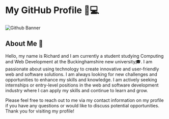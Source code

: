 # My GitHub Profile 🚀💻
![Github Banner](https://github.com/Oxhei/Oxhei/assets/84982365/6ba19be6-2a31-456d-b426-f1afa77e7e86)


## About Me 👋

Hello, my name is Richard and I am currently a student studying Computing and Web Development at the Buckinghamshire new university🎓. I am passionate about using technology to create innovative and user-friendly web and software solutions. I am always looking for new challenges and opportunities to enhance my skills and knowledge. I am actively seeking internships or entry-level positions in the web and software development industry where I can apply my skills and continue to learn and grow.

Please feel free to reach out to me via my contact information on my profile if you have any questions or would like to discuss potential opportunities. Thank you for visiting my profile!

